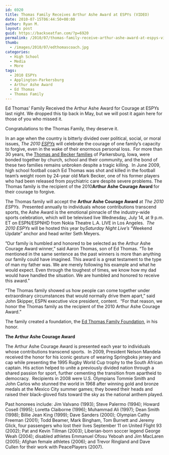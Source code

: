 ```yaml
---
id: 6920
title: Thomas Family Receives Arthur Ashe Award at ESPYs (VIDEO)
date: 2010-07-15T06:44:50+00:00
author: Ryan M.
layout: post
guid: https://backseatfan.com/?p=6920
permalink: /2010/07/thomas-family-receive-arthur-ashe-award-at-espys-video/
thumb:
  - /images/2010/07/edthomascoach.jpg
categories:
  - High School
  - Media
  - More
tags:
  - 2010 ESPYs
  - Applington-Parkersburg
  - Arthur Ashe Award
  - Ed Thomas
  - Thomas Family
---
```


<div class="entry">
  <p>
    Ed Thomas' Family Received the Arthur Ashe Award for Courage at ESPYs last night. We dropped this tip back in May, but we will post it again here for those of you who missed it.
  </p>

  <p>
    Congratulations to the Thomas Family, they deserve it.
  </p>

  <p>
  </p>

  <p>
    In an age when the country is bitterly divided over political, social, or moral issues, <em>The 2010 </em><em><a title="https://www.espys.tv/" href="https://www.espys.tv/" target="_blank">ESPYs</a></em><em> </em>will celebrate the courage of one family’s capacity to forgive, even in the wake of their enormous personal loss.  For more than 30 years, the <a title="https://espn.go.com/video/clip?id=5082690&categoryid=3060647" href="https://espn.go.com/video/clip?id=5082690&categoryid=3060647" target="_blank">Thomas and Becker families</a> of Parkersburg, Iowa, were bonded together by church, school and their community, and the bond of these two families remains unbroken despite a tragic killing.  In June 2009, high school football coach Ed Thomas was shot and killed in the football team’s weight room by 24-year old Mark Becker, one of his former players who had been released from psychiatric care despite severe problems. The Thomas family is the recipient of the 2010<strong>Arthur Ashe Courage Award </strong>for their courage to forgive.
  </p>

  <p>
    The Thomas family will accept the <strong>Arthur Ashe Courage Award</strong> at <em>The 2010 ESPYs</em>. <em> </em>Presented annually to individuals whose contributions transcend sports, the Ashe Award is the emotional pinnacle of the industry-wide sports celebration, which will be televised live Wednesday, July 14, at 9 p.m. ET on ESPN/ESPNHD from Nokia Theatre L.A. LIVE in Los Angeles.  <em>The 2010 ESPYs</em> will be hosted this year by<em>Saturday Night Live’s</em> “Weekend Update” anchor and head writer Seth Meyers.
  </p>

  <p>
    ”Our family is humbled and honored to be selected as the Arthur Ashe Courage Award winner,” said Aaron Thomas, son of Ed Thomas. “To be mentioned in the same sentence as the past winners is more than anything our family could have imagined. This award is a great testament to the type of man my father was. We are merely following his example and what he would expect. Even through the toughest of times, we know how my dad would have handled the situation. We are humbled and honored to receive this award.”
  </p>

  <p>
    “The Thomas family showed us how people can come together under extraordinary circumstances that would normally drive them apart,” said John Skipper, ESPN executive vice president, content.  “For that reason, we honor the Thomas family as the recipient of the 2010 Arthur Ashe Courage Award.”
  </p>

  <p>
    The family created a foundation, the <a title="https://www.edthomasfamilyfoundation.org/" href="https://www.edthomasfamilyfoundation.org/" target="_blank">Ed Thomas Family Foundation</a>, in his honor.
  </p>

  <p>
    <strong></strong>
  </p>

  <p>
    <strong>The Arthur Ashe Courage Award</strong>
  </p>

  <p>
    The Arthur Ashe Courage Award is presented each year to individuals whose contributions transcend sports.  In 2009, President Nelson Mandela received the honor for his iconic gesture of wearing Springboks jersey and cap while presenting the 1995 Rugby World Cup trophy to the South African captain. His action helped to unite a previously divided nation through a shared passion for sport, further cementing the transition from apartheid to democracy.  Recipients in 2008 were U.S. Olympians Tommie Smith and John Carlos who stunned the world in 1968 after winning gold and bronze medals at the Mexico City summer games; they bowed their heads and raised their black-gloved fists toward the sky as the national anthem played.
  </p>

  <p>
    Past honorees include: Jim Valvano (1993); Steve Palermo (1994); Howard Cosell (1995); Loretta Claiborne (1996); Muhammad Ali (1997); Dean Smith (1998); Billie Jean King (1999); Dave Sanders (2000); Olympian Cathy Freeman (2001); Todd Beamer, Mark Bingham, Tom Burnett and Jeremy Glick, four passengers who lost their lives September 11 on United Flight 93 (2002); Pat and Kevin Tillman (2003); Liberian-born soccer legend George Weah (2004); disabled athletes Emmanuel Ofosu Yeboah and Jim MacLaren (2005); Afghan female athletes (2006); and Trevor Ringland and Dave Cullen for their work with PeacePlayers (2007).
  </p>
</div>
